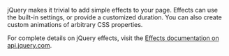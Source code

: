<script>{
	"title": "Effects",
	"level": "beginner",
	"customFields": [
		{
			"key": "icon",
			"value": "picture"
		}
	]
}</script>

jQuery makes it trivial to add simple effects to your page. Effects can use the built-in settings, or provide a customized duration. You can also create custom animations of arbitrary CSS properties.

For complete details on jQuery effects, visit the [Effects documentation on api.jquery.com](https://api.jquery.com/category/effects/).
